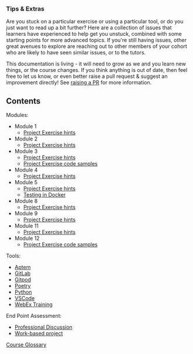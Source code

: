 ### Tips & Extras

Are you stuck on a particular exercise or using a particular tool, or do you just want to read up a bit further? Here are a collection of issues that learners have experienced to help get you unstuck, combined with some starting points for more advanced topics. If you're still having issues, other great avenues to explore are reaching out to other members of your cohort who are likely to have seen similar issues, or to the tutors.

This documentation is living - it will need to grow as we and you learn new things, or the course changes. If you think anything is out of date, then feel free to let us know, or even better raise a pull request & suggest an improvement directly! See [raising a PR](raising_a_pr.md) for more information.

## Contents

Modules:
* Module 1
  * [Project Exercise hints](Modules/Module_1/Project_Exercise/hints.md)
* Module 2
  * [Project Exercise hints](Modules/Module_2/Project_Exercise/hints.md)
* Module 3
  * [Project Exercise hints](Modules/Module_3/Project_Exercise/hints.md)
  * [Project Exercise code samples](Modules/Module_3/Project_Exercise/code_samples.md)
* Module 4
  * [Project Exercise hints](Modules/Module_4/Project_Exercise/hints.md)
* Module 5
  * [Project Exercise hints](Modules/Module_5/Project_Exercise/hints.md)
  * [Testing in Docker](Modules/Module_5/Project_Exercise/testing_in_docker.md)
* Module 8
  * [Project Exercise hints](Modules/Module_8/Project_Exercise/hints.md)
* Module 9
  * [Project Exercise hints](Modules/Module_9/Project_Exercise/hints.md)
* Module 11
  * [Project Exercise hints](Modules/Module_11/Project_Exercise/hints.md)
* Module 12
  * [Project Exercise code samples](Modules/Module_12/Project_Exercise/code_samples.md)

Tools:
* [Aptem](Tools/aptem.md)
* [GitLab](Tools/gitlab.md)
* [Gitpod](Tools/gitpod.md)
* [Poetry](Tools/poetry.md)
* [Python](Tools/python.md)
* [VSCode](Tools/VSCode.md)
* [WebEx Training](Tools/webex.md)

End Point Assessment:
* [Professional Discussion](EPA/professional_discussion.md)
* [Work-based project](EPA/project.md)

[Course Glossary](glossary.md)
